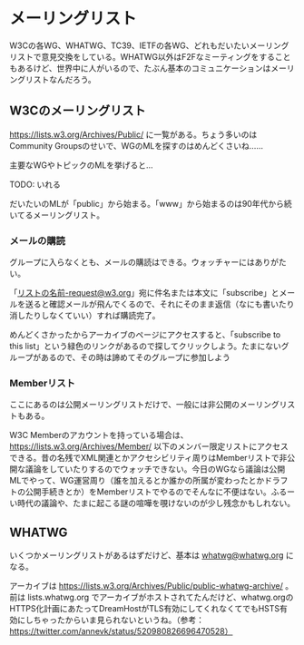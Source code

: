 # メーリングリスト

W3Cの各WG、WHATWG、TC39、IETFの各WG、どれもだいたいメーリングリストで意見交換をしている。WHATWG以外はF2Fなミーティングをすることもあるけど、世界中に人がいるので、たぶん基本のコミュニケーションはメーリングリストなんだろう。

## W3Cのメーリングリスト

https://lists.w3.org/Archives/Public/ に一覧がある。ちょう多いのはCommunity Groupsのせいで、WGのMLを探すのはめんどくさいね……

主要なWGやトピックのMLを挙げると…

TODO: いれる

だいたいのMLが「public」から始まる。「www」から始まるのは90年代から続いてるメーリングリスト。

### メールの購読

グループに入らなくとも、メールの購読はできる。ウォッチャーにはありがたい。

「リストの名前-request@w3.org」宛に件名または本文に「subscribe」とメールを送ると確認メールが飛んでくるので、それにそのまま返信（なにも書いたり消したりしなくていい）すれば購読完了。

めんどくさかったからアーカイブのページにアクセスすると、「subscribe to this list」という緑色のリンクがあるので探してクリックしよう。たまにないグループがあるので、その時は諦めてそのグループに参加しよう

### Memberリスト

ここにあるのは公開メーリングリストだけで、一般には非公開のメーリングリストもある。

W3C Memberのアカウントを持っている場合は、 https://lists.w3.org/Archives/Member/ 以下のメンバー限定リストにアクセスできる。昔の名残でXML関連とかアクセシビリティ周りはMemberリストで非公開な議論をしていたりするのでウォッチできない。今日のWGなら議論は公開MLでやって、WG運営周り（誰を加えるとか誰かの所属が変わったとかドラフトの公開手続きとか）をMemberリストでやるのでそんなに不便はない。ふるーい時代の議論や、たまに起こる謎の喧嘩を覗けないのが少し残念かもしれない。

## WHATWG

いくつかメーリングリストがあるはずだけど、基本は whatwg@whatwg.org になる。

アーカイブは https://lists.w3.org/Archives/Public/public-whatwg-archive/ 。前は lists.whatwg.org でアーカイブがホストされてたんだけど、whatwg.orgのHTTPS化計画にあたってDreamHostがTLS有効にしてくれなくてでもHSTS有効にしちゃったからいま見られないというね。（参考：https://twitter.com/annevk/status/520980826696470528）
